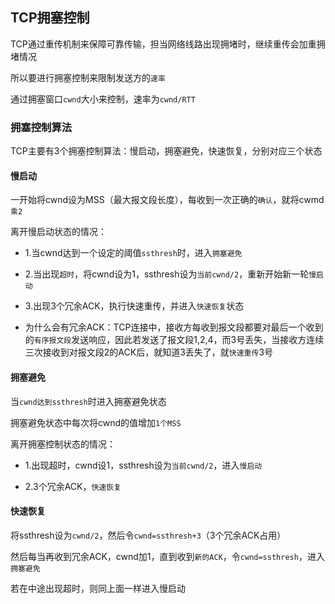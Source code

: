 ## TCP拥塞控制

TCP通过重传机制来保障可靠传输，担当网络线路出现拥堵时，继续重传会加重拥堵情况

所以要进行拥塞控制来限制发送方的`速率`

通过拥塞窗口`cwnd`大小来控制，速率为`cwnd/RTT`

### 拥塞控制算法

TCP主要有3个拥塞控制算法：慢启动，拥塞避免，快速恢复，分别对应三个状态

#### 慢启动

一开始将cwnd设为MSS（最大报文段长度），每收到一次正确的`确认`，就将cwmd`乘2`

离开慢启动状态的情况：

- 1.当cwnd达到一个设定的阈值`ssthresh`时，进入`拥塞避免`

- 2.当出现`超时`，将cwnd设为1，ssthresh设为`当前cwnd/2`，重新开始新一轮`慢启动`

- 3.出现3个冗余ACK，执行快速重传，并进入`快速恢复`状态

- 为什么会有冗余ACK：TCP连接中，接收方每收到报文段都要对最后一个收到的`有序报文段`发送响应，因此若发送了报文段1,2,4，而3号丢失，当接收方连续三次接收到对报文段2的ACK后，就知道3丢失了，就`快速重传`3号

#### 拥塞避免

当`cwnd达到ssthresh`时进入拥塞避免状态

拥塞避免状态中每次将cwnd的值增加`1个MSS`

离开拥塞控制状态的情况：

- 1.出现超时，cwnd设1，ssthresh设为`当前cwnd/2`，进入`慢启动`

- 2.3个冗余ACK，`快速恢复`

#### 快速恢复

将ssthresh设为`cwnd/2`，然后令`cwnd=ssthresh+3`（3个冗余ACK占用）

然后每当再收到冗余ACK，cwnd加1，直到收到`新的ACK`，令`cwnd=ssthresh`，进入`拥塞避免`

若在中途出现超时，则同上面一样进入慢启动